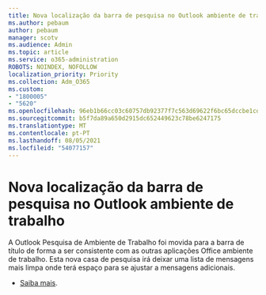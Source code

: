 ```yaml
---
title: Nova localização da barra de pesquisa no Outlook ambiente de trabalho
ms.author: pebaum
author: pebaum
manager: scotv
ms.audience: Admin
ms.topic: article
ms.service: o365-administration
ROBOTS: NOINDEX, NOFOLLOW
localization_priority: Priority
ms.collection: Adm_O365
ms.custom:
- "1800005"
- "5620"
ms.openlocfilehash: 96eb1b66cc03c60757db92377f7c563d69622f6bc65dccbe1cdaba03a8872ff8
ms.sourcegitcommit: b5f7da89a650d2915dc652449623c78be6247175
ms.translationtype: MT
ms.contentlocale: pt-PT
ms.lasthandoff: 08/05/2021
ms.locfileid: "54077157"
---
```

# <a name="new-location-of-the-search-bar-in-outlook-desktop"></a>Nova localização da barra de pesquisa no Outlook ambiente de trabalho

A Outlook Pesquisa de Ambiente de Trabalho foi movida para a barra de título de forma a ser consistente com as outras aplicações Office ambiente de trabalho. Esta nova casa de pesquisa irá deixar uma lista de mensagens mais limpa onde terá espaço para se ajustar a mensagens adicionais.
- [Saiba mais](https://support.microsoft.com/en-us/office/96fee452-80cd-492d-a35c-5c37584b416b).
